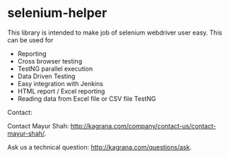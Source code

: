 selenium-helper
===============

This library is intended to make job of selenium webdriver user easy. This can be used for

- Reporting
- Cross browser testing
- TestNG parallel execution
- Data Driven Testing
- Easy integration with Jenkins
- HTML report / Excel reporting
- Reading data from Excel file or CSV file TestNG

Contact:

Contact Mayur Shah: http://kagrana.com/company/contact-us/contact-mayur-shah/.

Ask us a technical question: http://kagrana.com/questions/ask.
